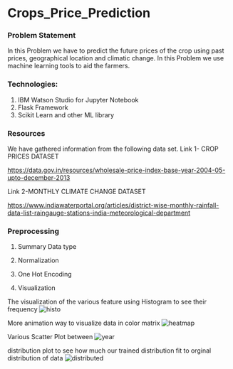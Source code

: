 # Crops_Price_Prediction

### Problem Statement

  In this Problem we have to predict the future prices of the crop using past prices, geographical location and climatic change. In this Problem we use machine learning tools to aid the farmers.
  
### Technologies:

1. IBM Watson Studio for Jupyter Notebook
2. Flask Framework
3. Scikit Learn and other ML library

### Resources

We have gathered information from the following data set.
Link 1- CROP PRICES DATASET

https://data.gov.in/resources/wholesale-price-index-base-year-2004-05-upto-december-2013

Link 2-MONTHLY CLIMATE CHANGE DATASET

https://www.indiawaterportal.org/articles/district-wise-monthly-rainfall-data-list-raingauge-stations-india-meteorological-department

### Preprocessing

1. Summary Data type

2. Normalization

3. One Hot Encoding

4.  Visualization

The visualization of the various feature using Histogram to see their frequency
![histo](https://user-images.githubusercontent.com/26785960/53691022-d25c4b80-3d9b-11e9-856d-c480db1add00.PNG)

More animation way to visualize data in color matrix
![heatmap](https://user-images.githubusercontent.com/26785960/53691020-ca9ca700-3d9b-11e9-94fb-63f3c6739718.PNG)

Various Scatter Plot between 
![year](https://user-images.githubusercontent.com/26785960/53691021-ccff0100-3d9b-11e9-9771-9cb1b8fbbed0.PNG)

distribution plot to see how much our trained distribution fit to orginal distribution of data
![distributed](https://user-images.githubusercontent.com/26785960/53691018-c8d2e380-3d9b-11e9-90fd-889974611d7c.PNG)
